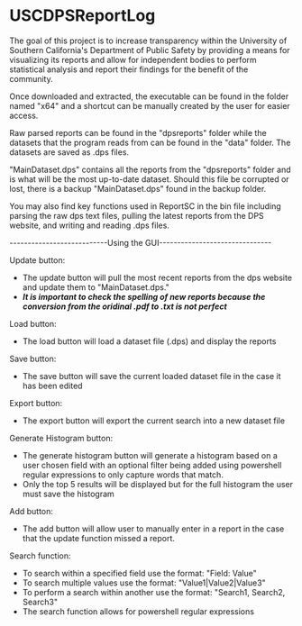 # USCDPSReportLog
The goal of this project is to increase transparency within the 
University of Southern California's Department of Public Safety by providing a means
for visualizing its reports and allow for independent bodies to perform statistical
analysis and report their findings for the benefit of the community.

Once downloaded and extracted, the executable can be found in the folder named "x64"
and a shortcut can be manually created by the user for easier access. 

Raw parsed reports can be found in the "dpsreports" folder while the datasets that the 
program reads from can be found in the "data" folder. The datasets are saved as .dps 
files. 

"MainDataset.dps" contains all the reports from the "dpsreports" folder and is what will
be the most up-to-date dataset. Should this file be corrupted or lost, there is a backup
"MainDataset.dps" found in the backup folder. 

You may also find key functions used in ReportSC in the bin file including parsing 
the raw dps text files, pulling the latest reports from the DPS website, and writing and
reading .dps files. 

---------------------------Using the GUI-------------------------------

Update button:
- The update button will pull the most recent reports from the dps website and update them to "MainDataset.dps." 
- ***It is important to check the spelling of new reports because the conversion from the oridinal .pdf to .txt is not perfect***

Load button:
- The load button will load a dataset file (.dps) and display the reports

Save button:
- The save button will save the current loaded dataset file in the case it has been edited

Export button:
- The export button will export the current search into a new dataset file

Generate Histogram button:
- The generate histogram button will generate a histogram based on a user chosen field with an optional filter being added using powershell regular expressions to only capture words that match. 
- Only the top 5 results will be displayed but for the full histogram the user must save the histogram

Add button:
- The add button will allow user to manually enter in a report in the case that the update function missed a report.

Search function:
- To search within a specified field use the format: "Field: Value"
- To search multiple values use the format: "Value1|Value2|Value3"
- To perform a search within another use the format: "Search1, Search2, Search3"
- The search function allows for powershell regular expressions